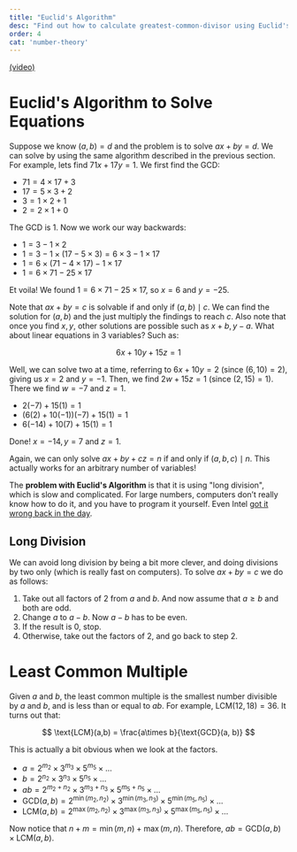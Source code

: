 ```yaml
---
title: "Euclid's Algorithm"
desc: "Find out how to calculate greatest-common-divisor using Euclid's Algorithm."
order: 4
cat: 'number-theory'
---
```


[(video)](https://www.youtube.com/watch?v=R-O8j7FHEXI)

# Euclid's Algorithm to Solve Equations

Suppose we know $(a,b) = d$ and the problem is to solve $ax + by = d$. We can solve by using the same algorithm described in the previous section. For example, lets find $71x + 17y = 1$. We first find the GCD:

- $71 = 4 \times 17 + 3$
- $17 = 5 \times 3 + 2$
- $3 = 1 \times 2 + 1$
- $2 = 2 \times 1 + 0$

The GCD is 1. Now we work our way backwards:

- $1 = 3 - 1 \times 2$
- $1 = 3 - 1 \times (17 - 5 \times 3) = 6 \times 3 - 1 \times 17$
- $1 = 6 \times (71 - 4 \times 17) - 1 \times 17$
- $1 = 6 \times 71 - 25 \times 17$

Et voila! We found $1 = 6 \times 71 - 25 \times 17$, so $x = 6$ and $y = -25$.

Note that $ax + by = c$ is solvable if and only if $(a,b) \mid c$. We can find the solution for $(a,b)$ and the just multiply the findings to reach $c$. Also note that once you find $x, y$, other solutions are possible such as $x+b, y-a$. What about linear equations in 3 variables? Such as:

$$
6x + 10y + 15z = 1
$$

Well, we can solve two at a time, referring to $6x + 10y = 2$ (since $(6,10)=2$), giving us $x = 2$ and $y = -1$. Then, we find $2w + 15z = 1$ (since $(2,15)=1$). There we find $w=-7$ and $z=1$.

- $2(-7) + 15(1) = 1$
- $(6(2) + 10(-1))(-7) + 15(1) = 1$
- $6(-14) + 10(7) + 15(1) = 1$

Done! $x=-14, y=7$ and $z=1$.

Again, we can only solve $ax + by + cz = n$ if and only if $(a,b,c) \mid n$. This actually works for an arbitrary number of variables!

The **problem with Euclid's Algorithm** is that it is using "long division", which is slow and complicated. For large numbers, computers don’t really know how to do it, and you have to program it yourself. Even Intel [got it wrong back in the day](https://en.wikipedia.org/wiki/Pentium_FDIV_bug).

## Long Division

We can avoid long division by being a bit more clever, and doing divisions by two only (which is really fast on computers). To solve $ax + by = c$ we do as follows:

1. Take out all factors of 2 from $a$ and $b$. And now assume that $a \geq b$ and both are odd.
2. Change $a$ to $a-b$. Now $a-b$ has to be even.
3. If the result is 0, stop.
4. Otherwise, take out the factors of 2, and go back to step 2.

# Least Common Multiple

Given $a$ and $b$, the least common multiple is the smallest number divisible by $a$ and $b$, and is less than or equal to $ab$. For example, $\text{LCM}(12,18) = 36$. It turns out that:

$$
\text{LCM}(a,b) = \frac{a\times b}{\text{GCD}(a, b)}
$$

This is actually a bit obvious when we look at the factors.

- $a = 2^{m_2}\times 3^{m_3}\times 5^{m_5}\times \ldots$
- $b = 2^{n_2}\times 3^{n_3}\times 5^{n_5}\times \ldots$
- $ab = 2^{m_2 + n_2}\times 3^{m_3 + n_3}\times 5^{m_5 + n_5}\times \ldots$
- $\text{GCD}(a,b) = 2^{\min(m_2,n_2)}\times 3^{\min(m_3,n_3)}\times 5^{\min(m_5,n_5)}\times \ldots$
- $\text{LCM}(a,b) = 2^{\max(m_2,n_2)}\times 3^{\max(m_3,n_3)}\times 5^{\max(m_5,n_5)}\times \ldots$

Now notice that $n + m = \min(m,n) + \max(m,n)$. Therefore, $ab = \text{GCD}(a,b) \times \text{LCM}(a,b)$.

